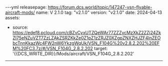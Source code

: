 ---yml 
releasepage: https://forum.dcs.world/topic/147247-vsn-flyable-aircraft-mods/
name: V 2.1.0 
tag: "v2.1.0" 
version: "v2.1.0" 
date: 2024-04-13
assets:
  - source: https://edef8.pcloud.com/cBZvCyxUTZQeWAr77ZZZycMzXkZ2ZZj24ZkZl75eNZuVZT7ZzLZAkZSRZKkZe0Z1pZ1zZRJZ0XZgpZNXZHJZF4InZEObcTnnKkazWc4FW2nW6YkzgWqUk/VSN_F104G%20v2.8.2.202%20EFM%20FC3.7z/#/VSN_F104G_2.8.2.202
    target: '{{DCS_WRITE_DIR}}/Mods/aircraft/VSN_F104G_2.8.2.202'
---

